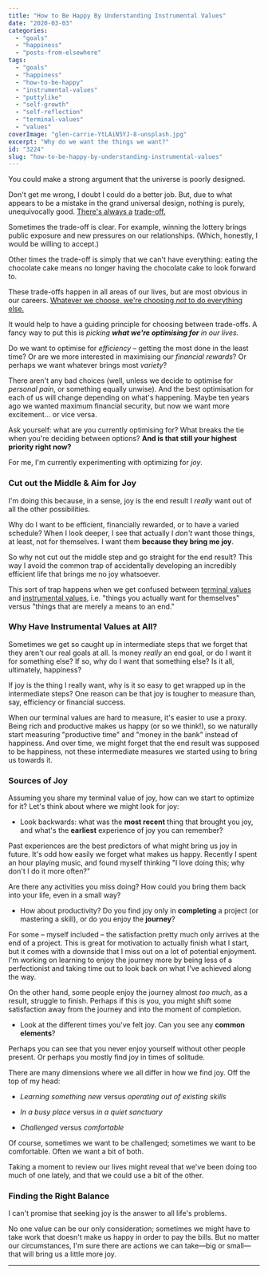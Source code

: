 ```yaml
---
title: "How to Be Happy By Understanding Instrumental Values"
date: "2020-03-03"
categories: 
  - "goals"
  - "happiness"
  - "posts-from-elsewhere"
tags: 
  - "goals"
  - "happiness"
  - "how-to-be-happy"
  - "instrumental-values"
  - "puttylike"
  - "self-growth"
  - "self-reflection"
  - "terminal-values"
  - "values"
coverImage: "glen-carrie-YtLAiN5YJ-8-unsplash.jpg"
excerpt: "Why do we want the things we want?"
id: "3224"
slug: "how-to-be-happy-by-understanding-instrumental-values"
---
```


You could make a strong argument that the universe is poorly designed.

Don't get me wrong, I doubt I could do a better job. But, due to what appears to be a mistake in the grand universal design, nothing is purely, unequivocally good. [There's always a](https://puttylike.com/why-its-good-to-be-a-multipotentialite/) [trade](https://www.walkingoncustard.com/making-good-choices)[\-off.](https://puttylike.com/why-its-good-to-be-a-multipotentialite/)

<!--more-->

Sometimes the trade-off is clear. For example, winning the lottery brings public exposure and new pressures on our relationships. (Which, honestly, I would be willing to accept.)

Other times the trade-off is simply that we can't have everything: eating the chocolate cake means no longer having the chocolate cake to look forward to.

These trade-offs happen in all areas of our lives, but are most obvious in our careers. [Whatever we choose, we're choosing _not_ to do everything else.](https://puttylike.com/is-this-the-biggest-multipotentialite-fear/)

It would help to have a guiding principle for choosing between trade-offs. A fancy way to put this is _picking **what we're optimising for** in our lives._

Do we want to optimise for _efficiency_ – getting the most done in the least time? Or are we more interested in maximising our _financial rewards_? Or perhaps we want whatever brings most _variety_?

There aren't any bad choices (well, unless we decide to optimise for _personal pain_, or something equally unwise). And the best optimisation for each of us will change depending on what's happening. Maybe ten years ago we wanted maximum financial security, but now we want more excitement... or vice versa.

Ask yourself: what are you currently optimising for? What breaks the tie when you're deciding between options? **And is that still your highest priority right now?**

For me, I'm currently experimenting with optimizing for _joy_.

### Cut out the Middle & Aim for Joy

I'm doing this because, in a sense, joy is the end result I _really_ want out of all the other possibilities.

Why do I want to be efficient, financially rewarded, or to have a varied schedule? When I look deeper, I see that actually I _don't_ want those things, at least, not for themselves. I want them **because they bring me joy**.

So why not cut out the middle step and go straight for the end result? This way I avoid the common trap of accidentally developing an incredibly efficient life that brings me no joy whatsoever.

This sort of trap happens when we get confused between [terminal values](https://en.wikipedia.org/wiki/Intrinsic_value_(ethics)) and [instrumental values](https://en.wikipedia.org/wiki/Instrumental_value), i.e. "things you actually want for themselves" versus "things that are merely a means to an end."

### Why Have Instrumental Values at All?

Sometimes we get so caught up in intermediate steps that we forget that they aren't our real goals at all. Is money _really_ an end goal, or do I want it for something else? If so, why do I want that something else? Is it all, ultimately, happiness?

If joy is the thing I really want, why is it so easy to get wrapped up in the intermediate steps? One reason can be that joy is tougher to measure than, say, efficiency or financial success.

When our terminal values are hard to measure, it's easier to use a proxy. Being rich and productive makes us happy (or so we think!), so we naturally start measuring "productive time" and "money in the bank" instead of happiness. And over time, we might forget that the end result was supposed to be happiness, not these intermediate measures we started using to bring us towards it.

### Sources of Joy

Assuming you share my terminal value of joy, how can we start to optimize for it? Let's think about where we might look for joy:

- Look backwards: what was the **most recent** thing that brought you joy, and what's the **earliest** experience of joy you can remember?

Past experiences are the best predictors of what might bring us joy in future. It's odd how easily we forget what makes us happy. Recently I spent an hour playing music, and found myself thinking "I love doing this; why don't I do it more often?"

Are there any activities you miss doing? How could you bring them back into your life, even in a small way?

- How about productivity? Do you find joy only in **completing** a project (or mastering a skill), or do you enjoy the **journey**?

For some – myself included – the satisfaction pretty much only arrives at the end of a project. This is great for motivation to actually finish what I start, but it comes with a downside that I miss out on a lot of potential enjoyment. I'm working on learning to enjoy the journey more by being less of a perfectionist and taking time out to look back on what I've achieved along the way.

On the other hand, some people enjoy the journey almost _too much_, as a result, struggle to finish. Perhaps if this is you, you might shift some satisfaction away from the journey and into the moment of completion.

- Look at the different times you've felt joy. Can you see any **common elements**?

Perhaps you can see that you never enjoy yourself without other people present. Or perhaps you mostly find joy in times of solitude.

There are many dimensions where we all differ in how we find joy. Off the top of my head:

- _Learning something new_ versus _operating out of existing skills_

- _In a busy place_ versus _in a quiet sanctuary_

- _Challenged_ versus _comfortable_

Of course, sometimes we want to be challenged; sometimes we want to be comfortable. Often we want a bit of both.

Taking a moment to review our lives might reveal that we've been doing too much of one lately, and that we could use a bit of the other.

### Finding the Right Balance

I can't promise that seeking joy is the answer to all life's problems.

No one value can be our only consideration; sometimes we might have to take work that doesn't make us happy in order to pay the bills. But no matter our circumstances, I'm sure there are actions we can take—big or small—that will bring us a little more joy.

* * *
